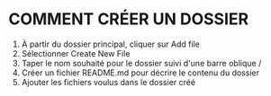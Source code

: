 # COMMENT CRÉER UN DOSSIER

1.	À partir du dossier principal, cliquer sur Add file
2.	Sélectionner Create New File 
3.	Taper le nom souhaité pour le dossier suivi d'une barre oblique /
4.	Créer un fichier README.md pour décrire le contenu du dossier  
5.	Ajouter les fichiers voulus dans le dossier créé

